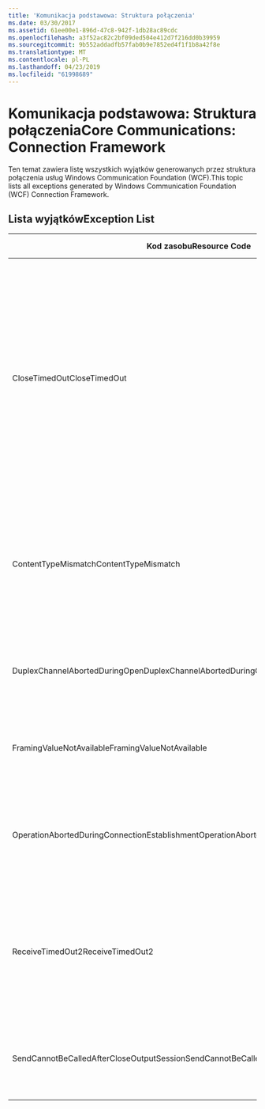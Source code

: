 ```yaml
---
title: 'Komunikacja podstawowa: Struktura połączenia'
ms.date: 03/30/2017
ms.assetid: 61ee00e1-896d-47c8-942f-1db28ac89cdc
ms.openlocfilehash: a3f52ac82c2bf09ded504e412d7f216dd0b39959
ms.sourcegitcommit: 9b552addadfb57fab0b9e7852ed4f1f1b8a42f8e
ms.translationtype: MT
ms.contentlocale: pl-PL
ms.lasthandoff: 04/23/2019
ms.locfileid: "61998689"
---
```

# <a name="core-communications-connection-framework"></a><span data-ttu-id="27164-102">Komunikacja podstawowa: Struktura połączenia</span><span class="sxs-lookup"><span data-stu-id="27164-102">Core Communications: Connection Framework</span></span>
<span data-ttu-id="27164-103">Ten temat zawiera listę wszystkich wyjątków generowanych przez struktura połączenia usług Windows Communication Foundation (WCF).</span><span class="sxs-lookup"><span data-stu-id="27164-103">This topic lists all exceptions generated by Windows Communication Foundation (WCF) Connection Framework.</span></span>  
  
## <a name="exception-list"></a><span data-ttu-id="27164-104">Lista wyjątków</span><span class="sxs-lookup"><span data-stu-id="27164-104">Exception List</span></span>  
  
|<span data-ttu-id="27164-105">Kod zasobu</span><span class="sxs-lookup"><span data-stu-id="27164-105">Resource Code</span></span>|<span data-ttu-id="27164-106">Ciąg zasobu</span><span class="sxs-lookup"><span data-stu-id="27164-106">Resource String</span></span>|  
|-------------------|---------------------|  
|<span data-ttu-id="27164-107">CloseTimedOut</span><span class="sxs-lookup"><span data-stu-id="27164-107">CloseTimedOut</span></span>|<span data-ttu-id="27164-108">Close — metoda, upłynął limit czasu po określonym czasie.</span><span class="sxs-lookup"><span data-stu-id="27164-108">The Close method timed out after the specified time.</span></span> <span data-ttu-id="27164-109">Zwiększ wartość limitu czasu, który jest przekazywany do wywołaniu Close lub wartość CloseTimeout w obiekcie w powiązaniu.</span><span class="sxs-lookup"><span data-stu-id="27164-109">Increase the timeout value that is passed to the call to Close or increase the CloseTimeout value on the binding.</span></span> <span data-ttu-id="27164-110">Czas przydzielony na tę operację mógł stanowić część większego limitu czasu.</span><span class="sxs-lookup"><span data-stu-id="27164-110">The time allotted to this operation may have been a portion of a longer timeout.</span></span>|  
|<span data-ttu-id="27164-111">ContentTypeMismatch</span><span class="sxs-lookup"><span data-stu-id="27164-111">ContentTypeMismatch</span></span>|<span data-ttu-id="27164-112">Określony typ zawartości został wysłany do usługi, która oczekiwała na określony.</span><span class="sxs-lookup"><span data-stu-id="27164-112">The specified content type was sent to a service that was expecting the specified.</span></span> <span data-ttu-id="27164-113">Powiązania klienta i usługi mogą być niezgodne.</span><span class="sxs-lookup"><span data-stu-id="27164-113">The client and service bindings may be mismatched.</span></span>|  
|<span data-ttu-id="27164-114">DuplexChannelAbortedDuringOpen</span><span class="sxs-lookup"><span data-stu-id="27164-114">DuplexChannelAbortedDuringOpen</span></span>|<span data-ttu-id="27164-115">Kanał dupleksowy do określonego została zakończona podczas procesu otwierania.</span><span class="sxs-lookup"><span data-stu-id="27164-115">The duplex channel to the specified terminated during the Open process.</span></span>|  
|<span data-ttu-id="27164-116">FramingValueNotAvailable</span><span class="sxs-lookup"><span data-stu-id="27164-116">FramingValueNotAvailable</span></span>|<span data-ttu-id="27164-117">Wartość nie jest dostępny, ponieważ nie jest w pełni zdekodowane.</span><span class="sxs-lookup"><span data-stu-id="27164-117">The value cannot be accessed because it is not fully decoded.</span></span>|  
|<span data-ttu-id="27164-118">OperationAbortedDuringConnectionEstablishment</span><span class="sxs-lookup"><span data-stu-id="27164-118">OperationAbortedDuringConnectionEstablishment</span></span>|<span data-ttu-id="27164-119">Operacja została zakończona podczas nawiązywania połączenia z określonym.</span><span class="sxs-lookup"><span data-stu-id="27164-119">The operation was terminated while establishing a connection to the specified.</span></span>|  
|<span data-ttu-id="27164-120">ReceiveTimedOut2</span><span class="sxs-lookup"><span data-stu-id="27164-120">ReceiveTimedOut2</span></span>|<span data-ttu-id="27164-121">Operacja odbioru został przekroczony po określonym czasie.</span><span class="sxs-lookup"><span data-stu-id="27164-121">The receive operation has timed out after the specified time.</span></span> <span data-ttu-id="27164-122">Czas przydzielony na tę operację mógł stanowić część większego limitu czasu.</span><span class="sxs-lookup"><span data-stu-id="27164-122">The time allotted to this operation may have been a portion of a longer timeout.</span></span>|  
|<span data-ttu-id="27164-123">SendCannotBeCalledAfterCloseOutputSession</span><span class="sxs-lookup"><span data-stu-id="27164-123">SendCannotBeCalledAfterCloseOutputSession</span></span>|<span data-ttu-id="27164-124">Nie można wysłać wiadomości na kanale, po wywołaniu CloseOutputSession.</span><span class="sxs-lookup"><span data-stu-id="27164-124">You cannot send messages on a channel after CloseOutputSession has been called.</span></span>|
